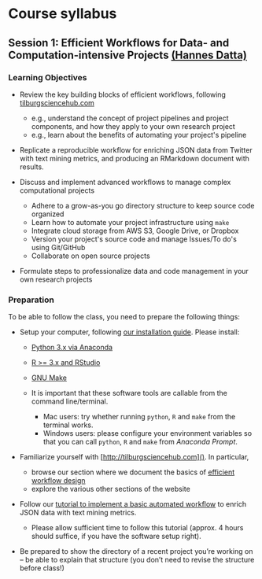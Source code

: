 # Course syllabus

## Session 1: Efficient Workflows for Data- and Computation-intensive Projects [(Hannes Datta)](about.md#hannes-datta)

### Learning Objectives

- Review the key building blocks of efficient workflows, following
  [tilburgsciencehub.com](http://tilburgsciencehub.com/workflow)
    - e.g., understand the concept of project pipelines and project components,
    and how they apply to your own research project
    - e.g., learn about the benefits of automating your project's pipeline

- Replicate a reproducible workflow for enriching JSON data from Twitter
  with text mining metrics, and producing an RMarkdown document with results.

- Discuss and implement advanced workflows to manage complex computational projects
    - Adhere to a grow-as-you go directory structure to keep source code organized
    - Learn how to automate your project infrastructure using `make`
    - Integrate cloud storage from AWS S3, Google Drive, or Dropbox
    - Version your project's source code and manage Issues/To do's using Git/GitHub
    - Collaborate on open source projects

- Formulate steps to professionalize data and code management in your own research projects

### Preparation

To be able to follow the class, you need to prepare the following things:

- Setup your computer, following [our installation guide](http://tilburgsciencehub.com/setup). Please install:
    - [Python 3.x via Anaconda](http://tilburgsciencehub.com/setup/python)
    - [R >= 3.x and RStudio](http://tilburgsciencehub.com/setup/r)
    - [GNU Make](http://tilburgsciencehub.com/setup/make)

    - It is important that these software tools are callable from the command line/terminal.
        - Mac users: try whether running `python`, `R` and `make` from the terminal works.
        - Windows users: please configure your environment variables so that you can call `python`, `R` and `make` from *Anaconda Prompt*.

- Familiarize yourself with [http://tilburgsciencehub.com](). In particular,
    - browse our section where we document the basics of [efficient workflow design](http://tilburgsciencehub.com/workflow)
    - explore the various other sections of the website

- Follow our [tutorial to implement a basic automated workflow](http://tilburgsciencehub.com/tutorial) to enrich JSON data with text mining metrics.
    - Please allow sufficient time to follow this tutorial (approx. 4 hours should suffice, if you have the software setup right).

-	Be prepared to show the directory of a recent project you’re working on – be able to explain that structure (you don’t need to revise the structure before class!)
